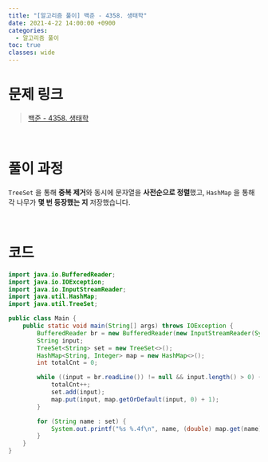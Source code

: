 ```yaml
---
title: "[알고리즘 풀이] 백준 - 4358. 생태학"
date: 2021-4-22 14:00:00 +0900
categories:
  - 알고리즘 풀이
toc: true
classes: wide
---
```


# 문제 링크

> [백준 - 4358. 생태학](https://www.acmicpc.net/problem/4358)

<br>

# 풀이 과정

`TreeSet` 을 통해 **중복 제거**와 동시에 문자열을 **사전순으로 정렬**했고, `HashMap` 을 통해 각 나무가 **몇 번 등장했는 지** 저장했습니다.

<br>

# 코드

```java
import java.io.BufferedReader;
import java.io.IOException;
import java.io.InputStreamReader;
import java.util.HashMap;
import java.util.TreeSet;

public class Main {
    public static void main(String[] args) throws IOException {
        BufferedReader br = new BufferedReader(new InputStreamReader(System.in));
        String input;
        TreeSet<String> set = new TreeSet<>();
        HashMap<String, Integer> map = new HashMap<>();
        int totalCnt = 0;

        while ((input = br.readLine()) != null && input.length() > 0) {
            totalCnt++;
            set.add(input);
            map.put(input, map.getOrDefault(input, 0) + 1);
        }

        for (String name : set) {
            System.out.printf("%s %.4f\n", name, (double) map.get(name) / totalCnt * 100);
        }
    }
}
```